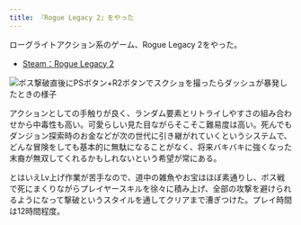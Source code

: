 ```yaml
---
title: 『Rogue Legacy 2』をやった
---
```

ローグライトアクション系のゲーム、Rogue Legacy 2をやった。

*   [Steam：Rogue Legacy 2](https://store.steampowered.com/app/1253920/Rogue_Legacy_2/?l=japanese)

![](https://lh3.googleusercontent.com/docs/ADP-6oFbDapYt7EKLys-SEZJ9AI-C-O5R2efbU97L5XksfNcKI0GsnqWJyKj-9TqDjRrRXQiupYAYZCGIEBUOMAnhcF4l3Je0bfi_KN6XT0Abr21Y5tpzc1vsiQPD_OLyQVi0vAh3NV2FXwjlSUA9u_BoLUdp9V8CRj_mNEnoYbiepbyxbYKcm60db2HdnDWrY01GoogO4ipDQPMp2FjHP67b24UV3hXp83QToUTij5qk5LeQx4Ia_anpkcwFmhBxLY2hOSUlJdju0tHV1Kv9tyaKvuNOTFTDla7fyfwRPHlSqqk3UllSnyZqj_7krVz1hAtE9cI87F-S4ngxLgYreMTkGXxO3Rkz52FOmMGj1mYlPhG5T4Sx0I1Z8tzbGYb630GzGkteq-giV-_yj5wSHj9M9E95T5qq6XBdL0Xk1_hXl9JAhFD2yqZ58FXDTDjMZVmxkvllzPrnRjw0xIhHr_FvOUd7JX3on_L4TuDX6kkEtbTHhCJlGPFQig1odBqR35UIvmV1LII8DZw_hSYEgDku7Q_pYCIUQIti3M8RzTrpQLn1Z0T3-03YVmrZQWezDARQsZe1x7575lVoSvhRWdXpgWHrS5whjlUwk_KUBSmYtM3EdcMnRtFihDOSOp2LIwtYGPCpLAdhKELx98bhRAqCWxhDFGdHtCudjRtxtbMqL63NduhUZ0nSjZ_RHBYCF1GcrWH9qL70mJEwP_V2_6-Bwd5SpvLnTiSU1C7ScndO6izHQ_ybM3bU6wbLuUFBXrh_lZo655tUcq7IkXscy_Hwmaaa48cZF12_VeF5-1AHZ54j-F9BmQG1EP04GieY4jRZdrQrO-0G7FZnky_zE-N1kDgvypbcBSGW0Ip5Wn32yRz_dLvsxk5XHHeiLwQmKUwNy0UL87YEtjhWEkOAhiC1kb_RHJJI5eaRGL30U3Yc6tgJcr923xCvTvpqg9nsmvexHProDE_A6hI9owgR2fjjOWLwt6k4b3sh_XqICeIa37U-LkYy7lJM_aTU_WIKRz8iKJ0yyiOnC6-s_NdaXje0pjxsttfNhrdq4Oif_w4IwuqkNniL5xjGW9T2QbsYZt_vJk5kEt05JVBs_HsZWnC2WUEiDlKTMwkhYqmbTACDmv0ZKMRaF75VCtkTUhwbBRdsSbwJ2h2kQfxgCX-2_JxRcLY3t0E33eoFWC9jVsSkGzlg2WneHlF8MQ_kyRKnXPq3w09P6mgjhKv3A1FyfQN6yEe0v8-tbIy7vzHpgSoewWe_55cWQ "ボス撃破直後にPSボタン+R2ボタンでスクショを撮ったらダッシュが暴発したときの様子")

アクションとしての手触りが良く、ランダム要素とリトライしやすさの組み合わせから中毒性も高い。可愛らしい見た目ながらそこそこ難易度は高い。死んでもダンジョン探索時のお金などが次の世代に引き継がれていくというシステムで、どんな冒険をしても基本的に無駄になることがなく、将来バキバキに強くなった末裔が無双してくれるかもしれないという希望が常にある。

とはいえLv上げ作業が苦手なので、道中の雑魚やお宝はほぼ素通りし、ボス戦で死にまくりながらプレイヤースキルを徐々に積み上げ、全部の攻撃を避けられるようになって撃破というスタイルを通してクリアまで漕ぎつけた。プレイ時間は12時間程度。
